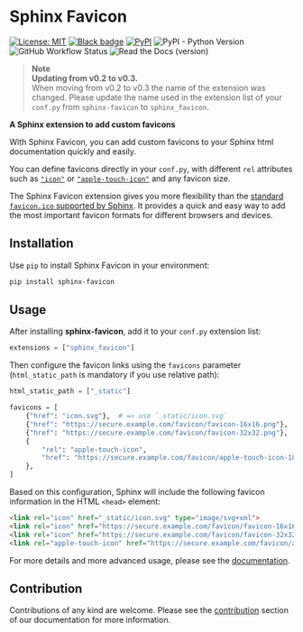 # Sphinx Favicon

[![License: MIT](https://img.shields.io/badge/License-MIT-yellow.svg)](https://opensource.org/licenses/MIT)
[![Black badge](https://img.shields.io/badge/code%20style-black-000000.svg)](https://github.com/psf/black)
[![PyPI](https://img.shields.io/pypi/v/sphinx-favicon?logo=python&logoColor=white)](https://pypi.org/project/sphinx-favicon/)
![PyPI - Python Version](https://img.shields.io/pypi/pyversions/sphinx-favicon?color=orange&logo=python&logoColor=white)
![GitHub Workflow Status](https://img.shields.io/github/actions/workflow/status/tcmetzger/sphinx-favicon/basic-ci.yml?logo=github&logoColor=white)
![Read the Docs (version)](https://img.shields.io/readthedocs/sphinx-favicon/latest?logo=readthedocs&logoColor=white)

> **Note**  
> **Updating from v0.2 to v0.3.**  
> When moving from v0.2 to v0.3 the name of the extension was changed. Please update the name used in the extension list of your `conf.py` from `sphinx-favicon` to `sphinx_favicon`.

**A Sphinx extension to add custom favicons**

With Sphinx Favicon, you can add custom favicons to your Sphinx html
documentation quickly and easily.

You can define favicons directly in your `conf.py`, with different `rel`
attributes such as [`"icon"`](https://html.spec.whatwg.org/multipage/links.html#rel-icon)
or [`"apple-touch-icon"`](https://developer.apple.com/library/archive/documentation/AppleApplications/Reference/SafariWebContent/ConfiguringWebApplications/ConfiguringWebApplications.html) and
any favicon size.

The Sphinx Favicon extension gives you more flexibility than the [standard
`favicon.ico` supported by Sphinx](https://www.sphinx-doc.org/en/master/usage/configuration.html#confval-html_favicon). It provides a quick and easy way to add the most
important favicon formats for different browsers and devices.

## Installation

Use ``pip`` to install Sphinx Favicon in your environment:

```sh
pip install sphinx-favicon
```

## Usage

After installing **sphinx-favicon**, add it to your `conf.py` extension list:

```python
extensions = ["sphinx_favicon"]
```

Then configure the favicon links using the `favicons` parameter (`html_static_path` is mandatory if you use relative path): 

```python
html_static_path = ["_static"]

favicons = [
    {"href": "icon.svg"},  # => use `_static/icon.svg`
    {"href": "https://secure.example.com/favicon/favicon-16x16.png"},
    {"href": "https://secure.example.com/favicon/favicon-32x32.png"},
    {
        "rel": "apple-touch-icon",
        "href": "https://secure.example.com/favicon/apple-touch-icon-180x180.png",
    },
]
```

Based on this configuration, Sphinx will include the following favicon information in the HTML `<head>` element:

```html
<link rel="icon" href="_static/icon.svg" type="image/svg+xml">
<link rel="icon" href="https://secure.example.com/favicon/favicon-16x16.png" sizes="16x16" type="image/png">
<link rel="icon" href="https://secure.example.com/favicon/favicon-32x32.png" sizes="32x32" type="image/png">
<link rel="apple-touch-icon" href="https://secure.example.com/favicon/apple-touch-icon-180x180.png" sizes="180x180" type="image/png">
```

For more details and more advanced usage, please see the
[documentation](https://sphinx-favicon.readthedocs.io/en/stable).

## Contribution

Contributions of any kind are welcome. Please see the
[contribution](https://sphinx-favicon.readthedocs.io/en/stable#Contribute) section of
our documentation for more information.
